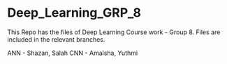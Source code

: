 # Deep_Learning_GRP_8

This Repo has the files of Deep Learning Course work - Group 8.
Files are included in the relevant branches.

ANN - Shazan, Salah
CNN - Amalsha, Yuthmi
